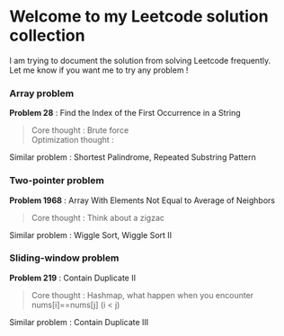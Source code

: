 # Welcome to my Leetcode solution collection

I am trying to document the solution from solving Leetcode frequently. <br>
Let me know if you want me to try any problem !

### Array problem 

**Problem 28** : Find the Index of the First Occurrence in a String <br>
> Core thought : Brute force <br>
> Optimization thought : <br>

Similar problem : Shortest Palindrome, Repeated Substring Pattern

### Two-pointer problem 

**Problem 1968** : Array With Elements Not Equal to Average of Neighbors <br>
> Core thought : Think about a zigzac <br>

Similar problem : Wiggle Sort, Wiggle Sort II


### Sliding-window problem 

**Problem 219** : Contain Duplicate II <br>
> Core thought : Hashmap, what happen when you encounter nums[i]==nums[j] (i \< j) <br>

Similar problem : Contain Duplicate III